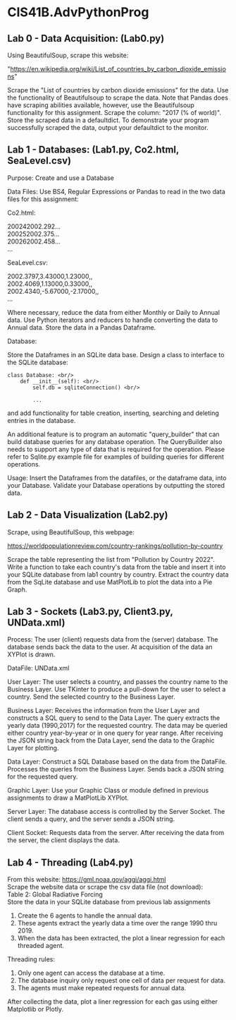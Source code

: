 # CIS41B.AdvPythonProg
## Lab 0 - Data Acquisition: (Lab0.py)
Using BeautifulSoup, scrape this website:
 
"https://en.wikipedia.org/wiki/List_of_countries_by_carbon_dioxide_emissions"
 
Scrape the "List of countries by carbon dioxide emissions" for the data.  Use the functionality of Beautifulsoup to scrape the data.  Note that Pandas does have scraping abilities available, however, use the Beautifulsoup functionality for this assignment.  Scrape the column:  "2017 (% of world)".
Store the scraped data in a defaultdict.  To demonstrate your program successfully scraped the data, output your defaultdict to the monitor.

## Lab 1 - Databases: (Lab1.py, Co2.html, SeaLevel.csv)
Purpose:  Create and use a Database

Data Files: Use BS4, Regular Expressions or Pandas to read in the two data files for this assignment:

Co2.html:
<TBODY><TR><TD>2002</TD><TD>4</TD><TD>2002.292</TD>... <br/>
<TBODY><TR><TD>2002</TD><TD>5</TD><TD>2002.375</TD>... <br/>
<TBODY><TR><TD>2002</TD><TD>6</TD><TD>2002.458</TD>... <br/>
... <br/>

SeaLevel.csv: <br/>

2002.3797,3.43000,1.23000,, <br/>
2002.4069,1.13000,0.33000,, <br/>
2002.4340,-5.67000,-2.17000,, <br/>
...

Where necessary, reduce the data from either Monthly or Daily to Annual data.  Use Python iterators and reducers to handle converting the data to Annual data. Store the data in a Pandas Dataframe.
 
Database:

Store the Dataframes in an SQLite data base.  Design a class to interface to the SQLite database:

    class Database: <br/>
        def __init__(self): <br/>
            self.db = sqliteConnection() <br/>

            ...

and add functionality for table creation, inserting, searching and deleting entries in the database.  

An additional feature is to program an automatic "query_builder" that can build database queries for any database operation.  The QueryBuilder also needs to support any type of data that is required for the operation. Please refer to Sqlite.py example file for examples of building queries for different operations.

Usage:  Insert the Dataframes from the datafiles, or the dataframe data, into your Database.  Validate your Database operations by outputting the stored data.

## Lab 2 - Data Visualization (Lab2.py)

Scrape, using BeautifulSoup, this webpage:  

https://worldpopulationreview.com/country-rankings/pollution-by-country 

Scrape the table representing the list from "Pollution by Country 2022".  Write a function to take each country's data from the table and insert it into your SQLite database from lab1 country by country.  Extract the country data from the SqLite database and use MatPlotLib to plot the data into a Pie Graph.
 

## Lab 3 - Sockets (Lab3.py, Client3.py, UNData.xml)
Process: 
The user (client) requests data from the (server) database.  The database sends back the data to the user.  At acquisition of the data an XYPlot is drawn.

DataFile: 
UNData.xml

User Layer:
The user selects a country, and passes the country name to the Business Layer.  Use TKinter to produce a pull-down for the user to select a country. Send the selected country to the Business Layer.

Business Layer:
Receives the information from the User Layer and constructs a SQL query to send to the Data Layer.  The query extracts the yearly data (1990,2017) for the requested country.  The data may be queried either country year-by-year or in one query for year range.  After receiving the JSON string back from the Data Layer, send the data to the Graphic Layer for plotting.

Data Layer:
Construct a SQL Database based on the data from the DataFile.  Processes the queries from the Business Layer.   Sends back a JSON string for the requested query.  

Graphic Layer:
Use your Graphic Class or module defined in previous assignments to draw a MatPlotLib XYPlot.

Server Layer:
The database access is controlled by the Server Socket.  The client sends a query, and the server sends a JSON string.

Client Socket:
Requests data from the server.  After receiving the data from the server, the client displays the data.

## Lab 4 - Threading (Lab4.py)
From this website:
https://gml.noaa.gov/aggi/aggi.html <br/>
Scrape the website data or scrape the csv data file (not download): <br/>
Table 2: Global Radiative Forcing <br/>
Store the data in your SQLite database from previous lab assignments <br/>

1. Create the 6 agents to handle the annual data.
2. These agents extract the yearly data  a time over the range 1990 thru 2019.
3. When the data has been extracted, the plot  a linear regression for each threaded agent.

Threading rules:
1. Only one agent can access the database at a time.
2. The database inquiry only request one cell of data per request for data.  
3. The agents must make repeated requests for annual data.

After collecting the data, plot a liner regression for each gas using either Matplotlib
or Plotly.

